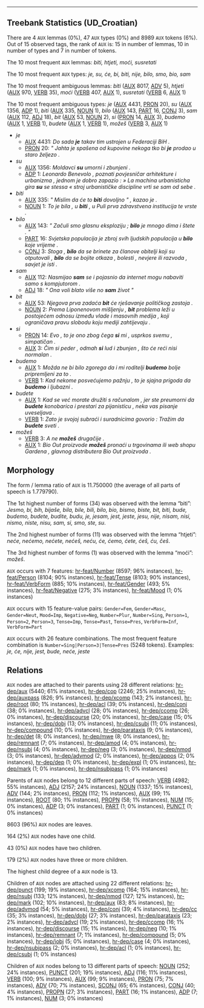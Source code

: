 

--------------------------------------------------------------------------------

## Treebank Statistics (UD_Croatian)

There are 4 `AUX` lemmas (0%), 47 `AUX` types (0%) and 8989 `AUX` tokens (6%).
Out of 15 observed tags, the rank of `AUX` is: 15 in number of lemmas, 10 in number of types and 7 in number of tokens.

The 10 most frequent `AUX` lemmas: <em>biti, htjeti, moći, susretati</em>

The 10 most frequent `AUX` types:  <em>je, su, će, bi, biti, nije, bilo, smo, bio, sam</em>

The 10 most frequent ambiguous lemmas: <em>biti</em> ([AUX]() 8017, [ADV]() 5), <em>htjeti</em> ([AUX]() 970, [VERB]() 35), <em>moći</em> ([VERB]() 407, [AUX]() 1), <em>susretati</em> ([VERB]() 6, [AUX]() 1)

The 10 most frequent ambiguous types:  <em>je</em> ([AUX]() 4431, [PRON]() 20), <em>su</em> ([AUX]() 1356, [ADP]() 1), <em>biti</em> ([AUX]() 335, [NOUN]() 1), <em>bilo</em> ([AUX]() 143, [PART]() 16, [CONJ]() 3), <em>sam</em> ([AUX]() 112, [ADJ]() 18), <em>bit</em> ([AUX]() 53, [NOUN]() 2), <em>si</em> ([PRON]() 14, [AUX]() 3), <em>budemo</em> ([AUX]() 1, [VERB]() 1), <em>budete</em> ([AUX]() 1, [VERB]() 1), <em>možeš</em> ([VERB]() 3, [AUX]() 1)


* <em>je</em>
  * [AUX]() 4431: <em>Do sada <b>je</b> takav tim ustrojen u Federaciji BiH .</em>
  * [PRON]() 20: <em>" Jahta je spašena od kupovine nekoga tko bi <b>je</b> prodao u staro željezo .</em>
* <em>su</em>
  * [AUX]() 1356: <em>Moldavci <b>su</b> umorni i zbunjeni .</em>
  * [ADP]() 1: <em>Leonardo Benevolo , poznati povjesničar arhitekture i urbanizma , jednom je dobro zapazio : » La machina urbanisticha gira <b>su</b> se stessa « stroj urbanističke discipline vrti se sam od sebe .</em>
* <em>biti</em>
  * [AUX]() 335: <em>" Mislim da će to <b>biti</b> dovoljno " , kazao je .</em>
  * [NOUN]() 1: <em>To je bila , u <b>biti</b> , u Puli prva zdravstvena institucija te vrste .</em>
* <em>bilo</em>
  * [AUX]() 143: <em>" Začuli smo glasnu eksploziju ; <b>bilo</b> je mnogo dima i štete . "</em>
  * [PART]() 16: <em>Svjetska populacija je zbroj svih ljudskih populacija u <b>bilo</b> koje vrijeme .</em>
  * [CONJ]() 3: <em>Stoga , <b>bilo</b> da se brinete za članove obitelji koji su otputovali , <b>bilo</b> da se bojite otkaza , bolesti , nevjere ili razvoda , savjet je isti .</em>
* <em>sam</em>
  * [AUX]() 112: <em>Nasmijao <b>sam</b> se i pojasnio da internet mogu nabaviti samo s kompjutorom .</em>
  * [ADJ]() 18: <em>" Ona voli blato više no <b>sam</b> život "</em>
* <em>bit</em>
  * [AUX]() 53: <em>Njegova prva zadaća <b>bit</b> će rješavanje političkog zastoja .</em>
  * [NOUN]() 2: <em>Prema Liponenovom mišljenju , <b>bit</b> problema leži u postojećem odnosu između vlade i masovnih medija , koji ograničava pravu slobodu koju mediji zahtijevaju .</em>
* <em>si</em>
  * [PRON]() 14: <em>Evo , to je ono zbog čega <b>si</b> mi , usprkos svemu , simpatičan .</em>
  * [AUX]() 3: <em>Čim si peder , odmah <b>si</b> lud i zbunjen , što će reći nisi normalan .</em>
* <em>budemo</em>
  * [AUX]() 1: <em>Možda ne bi bilo zgorega da i mi roditelji <b>budemo</b> bolje pripremljeni za to .</em>
  * [VERB]() 1: <em>Kad nekome posvećujemo pažnju , to je sjajna prigoda da <b>budemo</b> i ljubazni .</em>
* <em>budete</em>
  * [AUX]() 1: <em>Kad se već morate družiti s računalom , jer ste preumorni da <b>budete</b> konobarica i prestari za pijanisticu , neka vas pisanje uveseljava .</em>
  * [VERB]() 1: <em>Zato je svojoj subraći i suradnicima govorio : Tražim da <b>budete</b> sveti .</em>
* <em>možeš</em>
  * [VERB]() 3: <em>A ne <b>možeš</b> drugačije .</em>
  * [AUX]() 1: <em>Bio Out proizvode <b>možeš</b> pronaći u trgovinama ili web shopu Gardena , glavnog distributera Bio Out proizvoda .</em>

## Morphology

The form / lemma ratio of `AUX` is 11.750000 (the average of all parts of speech is 1.779790).

The 1st highest number of forms (34) was observed with the lemma “biti”: <em>Jesmo, bi, bih, bijaše, bila, bile, bili, bilo, bio, bismo, biste, bit, biti, bude, budemo, budete, budite, budu, je, jesam, jest, jeste, jesu, nije, nisam, nisi, nismo, niste, nisu, sam, si, smo, ste, su</em>.

The 2nd highest number of forms (11) was observed with the lemma “htjeti”: <em>neće, nećemo, nećete, nećeš, neću, će, ćemo, ćete, ćeš, ću, češ</em>.

The 3rd highest number of forms (1) was observed with the lemma “moći”: <em>možeš</em>.

`AUX` occurs with 7 features: [hr-feat/Number]() (8597; 96% instances), [hr-feat/Person]() (8104; 90% instances), [hr-feat/Tense]() (8103; 90% instances), [hr-feat/VerbForm]() (885; 10% instances), [hr-feat/Gender]() (493; 5% instances), [hr-feat/Negative]() (275; 3% instances), [hr-feat/Mood]() (1; 0% instances)

`AUX` occurs with 15 feature-value pairs: `Gender=Fem`, `Gender=Masc`, `Gender=Neut`, `Mood=Imp`, `Negative=Neg`, `Number=Plur`, `Number=Sing`, `Person=1`, `Person=2`, `Person=3`, `Tense=Imp`, `Tense=Past`, `Tense=Pres`, `VerbForm=Inf`, `VerbForm=Part`

`AUX` occurs with 26 feature combinations.
The most frequent feature combination is `Number=Sing|Person=3|Tense=Pres` (5248 tokens).
Examples: <em>je, će, nije, jest, bude, neće, jeste</em>


## Relations

`AUX` nodes are attached to their parents using 28 different relations: [hr-dep/aux]() (5440; 61% instances), [hr-dep/cop]() (2246; 25% instances), [hr-dep/auxpass]() (826; 9% instances), [hr-dep/xcomp]() (143; 2% instances), [hr-dep/root]() (80; 1% instances), [hr-dep/acl]() (39; 0% instances), [hr-dep/conj]() (38; 0% instances), [hr-dep/advcl]() (28; 0% instances), [hr-dep/ccomp]() (26; 0% instances), [hr-dep/discourse]() (20; 0% instances), [hr-dep/case]() (15; 0% instances), [hr-dep/dobj]() (13; 0% instances), [hr-dep/csubj]() (11; 0% instances), [hr-dep/compound]() (10; 0% instances), [hr-dep/parataxis]() (9; 0% instances), [hr-dep/det]() (8; 0% instances), [hr-dep/mwe]() (8; 0% instances), [hr-dep/remnant]() (7; 0% instances), [hr-dep/amod]() (4; 0% instances), [hr-dep/nsubj]() (4; 0% instances), [hr-dep/neg]() (3; 0% instances), [hr-dep/nmod]() (3; 0% instances), [hr-dep/advmod]() (2; 0% instances), [hr-dep/appos]() (2; 0% instances), [hr-dep/dep]() (1; 0% instances), [hr-dep/expl]() (1; 0% instances), [hr-dep/mark]() (1; 0% instances), [hr-dep/nsubjpass]() (1; 0% instances)

Parents of `AUX` nodes belong to 12 different parts of speech: [VERB]() (4982; 55% instances), [ADJ]() (2157; 24% instances), [NOUN]() (1337; 15% instances), [ADV]() (144; 2% instances), [PRON]() (112; 1% instances), [AUX]() (99; 1% instances), [ROOT]() (80; 1% instances), [PROPN]() (58; 1% instances), [NUM]() (15; 0% instances), [ADP]() (3; 0% instances), [PART]() (1; 0% instances), [PUNCT]() (1; 0% instances)

8603 (96%) `AUX` nodes are leaves.

164 (2%) `AUX` nodes have one child.

43 (0%) `AUX` nodes have two children.

179 (2%) `AUX` nodes have three or more children.

The highest child degree of a `AUX` node is 13.

Children of `AUX` nodes are attached using 22 different relations: [hr-dep/punct]() (199; 19% instances), [hr-dep/xcomp]() (164; 15% instances), [hr-dep/nsubj]() (133; 12% instances), [hr-dep/nmod]() (127; 12% instances), [hr-dep/mark]() (102; 10% instances), [hr-dep/aux]() (83; 8% instances), [hr-dep/advmod]() (54; 5% instances), [hr-dep/conj]() (39; 4% instances), [hr-dep/cc]() (35; 3% instances), [hr-dep/dobj]() (27; 3% instances), [hr-dep/parataxis]() (23; 2% instances), [hr-dep/advcl]() (19; 2% instances), [hr-dep/ccomp]() (16; 1% instances), [hr-dep/discourse]() (15; 1% instances), [hr-dep/neg]() (10; 1% instances), [hr-dep/remnant]() (7; 1% instances), [hr-dep/compound]() (5; 0% instances), [hr-dep/iobj]() (5; 0% instances), [hr-dep/case]() (4; 0% instances), [hr-dep/nsubjpass]() (2; 0% instances), [hr-dep/acl]() (1; 0% instances), [hr-dep/csubj]() (1; 0% instances)

Children of `AUX` nodes belong to 13 different parts of speech: [NOUN]() (252; 24% instances), [PUNCT]() (201; 19% instances), [ADJ]() (116; 11% instances), [VERB]() (100; 9% instances), [AUX]() (99; 9% instances), [PRON]() (75; 7% instances), [ADV]() (70; 7% instances), [SCONJ]() (65; 6% instances), [CONJ]() (40; 4% instances), [PROPN]() (27; 3% instances), [PART]() (16; 1% instances), [ADP]() (7; 1% instances), [NUM]() (3; 0% instances)

